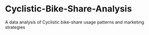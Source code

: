 # Cyclistic-Bike-Share-Analysis
A data analysis of Cyclistic bike-share usage patterns and marketing strategies

